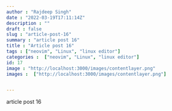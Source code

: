 ```yaml
---
author : "Rajdeep Singh"
date : "2022-03-19T17:11:14Z"
description : ""
draft : false
slug : "article-post-16"
summary : "article post 16"
title : "Article post 16"
tags : ["neovim", "Linux", "linux editor"]
categories :  ["neovim", "Linux", "linux editor"]
id: 17
image : "http://localhost:3000/images/contentlayer.png"
images :  ["http://localhost:3000/images/contentlayer.png"]


---
```


article post 16 